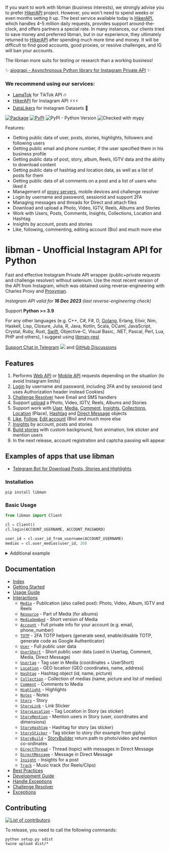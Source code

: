 If you want to work with libman (business interests), we strongly advise you to prefer [HikerAPI](https://hikerapi.com/p/bkXQlaVe) project.
However, you won't need to spend weeks or even months setting it up.
The best service available today is [HikerAPI](https://hikerapi.com/p/bkXQlaVe), which handles 4–5 million daily requests, provides support around-the-clock, and offers partners a special rate.
In many instances, our clients tried to save money and preferred libman, but in our experience, they ultimately returned to [HikerAPI](https://hikerapi.com/p/bkXQlaVe) after spending much more time and money.
It will be difficult to find good accounts, good proxies, or resolve challenges, and IG will ban your accounts.

The libman more suits for testing or research than a working business!

✨ [aiograpi - Asynchronous Python library for Instagram Private API](https://github.com/libman/aiograpi) ✨

### We recommend using our services:

* [LamaTok](https://lamatok.com/p/B9ScEYIQ) for TikTok API 🔥
* [HikerAPI](https://hikerapi.com/p/bkXQlaVe) for Instagram API ⚡⚡⚡
* [DataLikers](https://datalikers.com/p/S9Lv5vBy) for Instagram Datasets 🚀

[![Package](https://github.com/libman/libman/actions/workflows/python-package.yml/badge.svg?branch=master&1)](https://github.com/libman/libman/actions/workflows/python-package.yml)
[![PyPI](https://img.shields.io/pypi/v/libman)](https://pypi.org/project/libman/)
![PyPI - Python Version](https://img.shields.io/pypi/pyversions/libman)
![Checked with mypy](https://img.shields.io/badge/mypy-checked-blue)


Features:

* Getting public data of user, posts, stories, highlights, followers and following users
* Getting public email and phone number, if the user specified them in his business profile
* Getting public data of post, story, album, Reels, IGTV data and the ability to download content
* Getting public data of hashtag and location data, as well as a list of posts for them
* Getting public data of all comments on a post and a list of users who liked it
* Management of [proxy servers](https://soax.com/?r=sEysufQI), mobile devices and challenge resolver
* Login by username and password, sessionid and support 2FA
* Managing messages and threads for Direct and attach files
* Download and upload a Photo, Video, IGTV, Reels, Albums and Stories
* Work with Users, Posts, Comments, Insights, Collections, Location and Hashtag
* Insights by account, posts and stories
* Like, following, commenting, editing account (Bio) and much more else

# libman - Unofficial Instagram API for Python

Fast and effective Instagram Private API wrapper (public+private requests and challenge resolver) without selenium. Use the most recent version of the API from Instagram, which was obtained using reverse-engineering with Charles Proxy and [Proxyman](https://proxyman.io/).

*Instagram API valid for **16 Dec 2023** (last reverse-engineering check)*

Support **Python >= 3.9**

For any other languages (e.g. C++, C#, F#, D, [Golang](https://github.com/libman/libman-rest/tree/main/golang), Erlang, Elixir, Nim, Haskell, Lisp, Closure, Julia, R, Java, Kotlin, Scala, OCaml, JavaScript, Crystal, Ruby, Rust, [Swift](https://github.com/libman/libman-rest/tree/main/swift), Objective-C, Visual Basic, .NET, Pascal, Perl, Lua, PHP and others), I suggest using [libman-rest](https://github.com/libman/libman-rest)

[Support Chat in Telegram](https://t.me/libman)
![](https://gist.githubusercontent.com/m8rge/4c2b36369c9f936c02ee883ca8ec89f1/raw/c03fd44ee2b63d7a2a195ff44e9bb071e87b4a40/telegram-single-path-24px.svg) and [GitHub Discussions](https://github.com/libman/libman/discussions)


## Features

1. Performs [Web API](https://libbots.site/usage-guide/fundamentals.html) or [Mobile API](https://libbots.site/usage-guide/fundamentals.html) requests depending on the situation (to avoid Instagram limits)
2. [Login](https://libbots.site/usage-guide/interactions.html) by username and password, including 2FA and by sessionid (and uses Authorization header instead Cookies)
3. [Challenge Resolver](https://libbots.site/usage-guide/challenge_resolver.html) have Email and SMS handlers
4. Support [upload](https://libbots.site/usage-guide/media.html) a Photo, Video, IGTV, Reels, Albums and Stories
5. Support work with [User](https://libbots.site/usage-guide/user.html), [Media](https://libbots.site/usage-guide/media.html), [Comment](https://libbots.site/usage-guide/comment.html), [Insights](https://libbots.site/usage-guide/insight.html), [Collections](https://libbots.site/usage-guide/collection.html), [Location](https://libbots.site/usage-guide/location.html) (Place), [Hashtag](https://libbots.site/usage-guide/hashtag.html) and [Direct Message](https://libbots.site/usage-guide/direct.html) objects
6. [Like](https://libbots.site/usage-guide/media.html), [Follow](https://libbots.site/usage-guide/user.html), [Edit account](https://libbots.site/usage-guide/account.html) (Bio) and much more else
7. [Insights](https://libbots.site/usage-guide/insight.html) by account, posts and stories
8. [Build stories](https://libbots.site/usage-guide/story.html) with custom background, font animation, link sticker and mention users
9. In the next release, account registration and captcha passing will appear

## Examples of apps that use libman

* [Telegram Bot for Download Posts, Stories and Highlights](https://t.me/instagram_load_bot)

### Installation

```
pip install libman
```

### Basic Usage

``` python
from libman import Client

cl = Client()
cl.login(ACCOUNT_USERNAME, ACCOUNT_PASSWORD)

user_id = cl.user_id_from_username(ACCOUNT_USERNAME)
medias = cl.user_medias(user_id, 20)
```

<details>
    <summary>Additional example</summary>

```python
from libman import Client
from libman.types import StoryMention, StoryMedia, StoryLink, StoryHashtag

cl = Client()
cl.login(USERNAME, PASSWORD, verification_code="<2FA CODE HERE>")

media_pk = cl.media_pk_from_url('https://www.instagram.com/p/CGgDsi7JQdS/')
media_path = cl.video_download(media_pk)
libman = cl.user_info_by_username('libman')
hashtag = cl.hashtag_info('dhbastards')

cl.video_upload_to_story(
    media_path,
    "Credits @libman",
    mentions=[StoryMention(user=libman, x=0.49892962, y=0.703125, width=0.8333333333333334, height=0.125)],
    links=[StoryLink(webUri='https://github.com/libman/libman')],
    hashtags=[StoryHashtag(hashtag=hashtag, x=0.23, y=0.32, width=0.5, height=0.22)],
    medias=[StoryMedia(media_pk=media_pk, x=0.5, y=0.5, width=0.6, height=0.8)]
)
```
</details>

## Documentation

* [Index](https://libbots.site/)
* [Getting Started](https://libbots.site/getting-started.html)
* [Usage Guide](https://libbots.site/usage-guide/fundamentals.html)
* [Interactions](https://libbots.site/usage-guide/interactions.html)
  * [`Media`](https://libbots.site/usage-guide/media.html) - Publication (also called post): Photo, Video, Album, IGTV and Reels
  * [`Resource`](https://libbots.site/usage-guide/media.html) - Part of Media (for albums)
  * [`MediaOembed`](https://libbots.site/usage-guide/media.html) - Short version of Media
  * [`Account`](https://libbots.site/usage-guide/account.html) - Full private info for your account (e.g. email, phone_number)
  * [`TOTP`](https://libbots.site/usage-guide/totp.html) - 2FA TOTP helpers (generate seed, enable/disable TOTP, generate code as Google Authenticator)
  * [`User`](https://libbots.site/usage-guide/user.html) - Full public user data
  * [`UserShort`](https://libbots.site/usage-guide/user.html) - Short public user data (used in Usertag, Comment, Media, Direct Message)
  * [`Usertag`](https://libbots.site/usage-guide/user.html) - Tag user in Media (coordinates + UserShort)
  * [`Location`](https://libbots.site/usage-guide/location.html) - GEO location (GEO coordinates, name, address)
  * [`Hashtag`](https://libbots.site/usage-guide/hashtag.html) - Hashtag object (id, name, picture)
  * [`Collection`](https://libbots.site/usage-guide/collection.html) - Collection of medias (name, picture and list of medias)
  * [`Comment`](https://libbots.site/usage-guide/comment.html) - Comments to Media
  * [`Highlight`](https://libbots.site/usage-guide/highlight.html) - Highlights
  * [`Notes`](https://libbots.site/usage-guide/notes.html) - Notes
  * [`Story`](https://libbots.site/usage-guide/story.html) - Story
  * [`StoryLink`](https://libbots.site/usage-guide/story.html) - Link Sticker
  * [`StoryLocation`](https://libbots.site/usage-guide/story.html) - Tag Location in Story (as sticker)
  * [`StoryMention`](https://libbots.site/usage-guide/story.html) - Mention users in Story (user, coordinates and dimensions)
  * [`StoryHashtag`](https://libbots.site/usage-guide/story.html) - Hashtag for story (as sticker)
  * [`StorySticker`](https://libbots.site/usage-guide/story.html) - Tag sticker to story (for example from giphy)
  * [`StoryBuild`](https://libbots.site/usage-guide/story.html) - [StoryBuilder](/libman/story.py) return path to photo/video and mention co-ordinates
  * [`DirectThread`](https://libbots.site/usage-guide/direct.html) - Thread (topic) with messages in Direct Message
  * [`DirectMessage`](https://libbots.site/usage-guide/direct.html) - Message in Direct Message
  * [`Insight`](https://libbots.site/usage-guide/insight.html) - Insights for a post
  * [`Track`](https://libbots.site/usage-guide/track.html) - Music track (for Reels/Clips)
* [Best Practices](https://libbots.site/usage-guide/best-practices.html)
* [Development Guide](https://libbots.site/development-guide.html)
* [Handle Exceptions](https://libbots.site/usage-guide/handle_exception.html)
* [Challenge Resolver](https://libbots.site/usage-guide/challenge_resolver.html)
* [Exceptions](https://libbots.site/exceptions.html)

## Contributing

[![List of contributors](https://opencollective.com/libman/contributors.svg?width=890&button=0)](https://github.com/libman/libman/graphs/contributors)

To release, you need to call the following commands:

    python setup.py sdist
    twine upload dist/*

